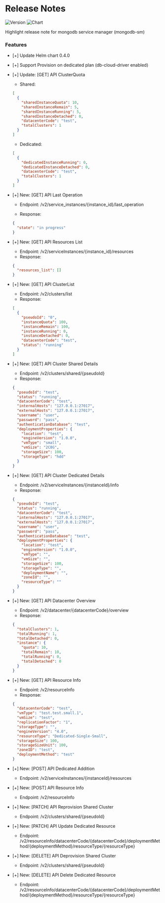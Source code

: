 # Release Notes

![Version](http://img.shields.io/badge/latest-1.1.1.2-green) ![Chart](https://img.shields.io/badge/chart-0.4.0-blue)

Highlight release note for mongodb service manager (mongodb-sm)

### Features

- [+] Update Helm chart 0.4.0

- [+] Support Provision on dedicated plan (db-cloud-driver enabled)

- [+] Update: [GET] API ClusterQuota

  - Shared:

  ```json
  [
    {
      "sharedInstanceQuota": 10,
      "sharedInstanceRemain": 5,
      "sharedInstanceRunning": 5,
      "sharedInstanceDetached": 0,
      "datacenterCode": "test",
      "totalClusters": 1
    }
  ]
  ```

  - Dedicated:

  ```json
  [
    {
      "dedicatedInstanceRunning": 0,
      "dedicatedInstanceDetached": 0,
      "datacenterCode": "test",
      "totalClusters": 1
    }
  ]
  ```

* [+] New: [GET] API Last Operation

  - Endpoint: /v2/service_instances/{instance_id}/last_operation

  - Response:

  ```json
  {
    "state": "in progress"
  }
  ```

* [+] New: [GET] API Resources List

  - Endpoint: /v2/serviceInstances/{instance_id}/resources
  - Response:

  ```json
  {
    "resources_list": []
  }
  ```

- [+] New: [GET] API ClusterList

  - Endpoint: /v2/clusters/list
  - Response:

  ```json
  [
    {
      "pseudoId": "0",
      "instanceQuota": 100,
      "instanceRemain": 100,
      "instanceRunning": 0,
      "instanceDetached": 0,
      "datacenterCode": "test",
      "status": "running"
    }
  ]
  ```

- [+] New: [GET] API Cluster Shared Details

  - Endpoint: /v2/clusters/shared/{pseudoId}
  - Response:

  ```json
  {
    "pseudoId": "test",
    "status": "running",
    "datacenterCode": "test",
    "internalHosts": "127.0.0.1:27017",
    "externalHosts": "127.0.0.1:27017",
    "username": "user",
    "password": "pass",
    "authenticationDatabase": "test",
    "deploymentProperties": {
      "location": "test",
      "engineVersion": "1.0.0",
      "vmType": "small",
      "vmSize": "2C8G",
      "storageSize": 100,
      "storageType": "hdd"
    }
  }
  ```

- [+] New: [GET] API Cluster Dedicated Details

  - Endpoint: /v2/serviceInstances/{instanceId}/info
  - Response:

  ```json
  {
    "pseudoId": "test",
    "status": "running",
    "datacenterCode": "test",
    "internalHosts": "127.0.0.1:27017",
    "externalHosts": "127.0.0.1:27017",
    "username": "user",
    "password": "pass",
    "authenticationDatabase": "test",
    "deploymentProperties": {
      "location": "test",
      "engineVersion": "1.0.0",
      "vmType": "",
      "vmSize": "",
      "storageSize": 100,
      "storageType": "",
      "deploymentName": "",
      "zoneId": "",
      "resourceType": ""
    }
  }
  ```

- [+] New: [GET] API Datacenter Overview

  - Endpoint: /v2/datacenter/{datacenterCode}/overview
  - Response:

  ```json
  {
    "totalClusters": 1,
    "totalRunning": 1,
    "totalDetached": 0,
    "instance": {
      "quota": 10,
      "totalRemain": 10,
      "totalRunning": 0,
      "totalDetached": 0
    }
  }
  ```

- [+] New: [GET] API Resource Info

  - Endpoint: /v2/resourceInfo
  - Response:

  ```json
  {
    "datacenterCode": "test",
    "vmType": "test.test.small.1",
    "vmSize": "test",
    "replicationFactor": "1",
    "storageType": "",
    "engineVersion": "4.0",
    "resourceType": "Dedicated-Single-Small",
    "storageSize": 100,
    "storageSizeUnit": 100,
    "zoneID": "test",
    "deploymentMethod": "test"
  }
  ```

- [+] New: [POST] API Dedicated Addition

  - Endpoint: /v2/serviceInstances/{instanceId}/resources

- [+] New: [POST] API Resource Info

  - Endpoint: /v2/resourceInfo

- [+] New: [PATCH] API Reprovision Shared Cluster

  - Endpoint: /v2/clusters/shared/{pseudoId}

- [+] New: [PATCH] API Update Dedicated Resource

  - Endpoint: /v2/resourceInfo/datacenterCode/{datacenterCode}/deploymentMethod/{deploymentMethod}/resourceType/{resourceType}

- [+] New: [DELETE] API Deprovision Shared Cluster

  - Endpoint: /v2/clusters/shared/{pseudoId}

- [+] New: [DELETE] API Delete Dedicated Resource
  - Endpoint: /v2/resourceInfo/datacenterCode/{datacenterCode}/deploymentMethod/{deploymentMethod}/resourceType/{resourceType}
